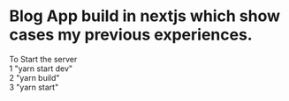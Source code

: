 # Blog App build in nextjs which show cases my previous experiences.
To Start the server <br >
1 "yarn start dev" <br >
2 "yarn build" <br >
3 "yarn start"
